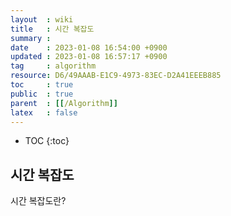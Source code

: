 ```yaml
---
layout  : wiki
title   : 시간 복잡도
summary : 
date    : 2023-01-08 16:54:00 +0900
updated : 2023-01-08 16:57:17 +0900
tag     : algorithm
resource: D6/49AAAB-E1C9-4973-83EC-D2A41EEEB885
toc     : true
public  : true
parent  : [[/Algorithm]]
latex   : false
---
```

* TOC
{:toc}

## 시간 복잡도
시간 복잡도란?

